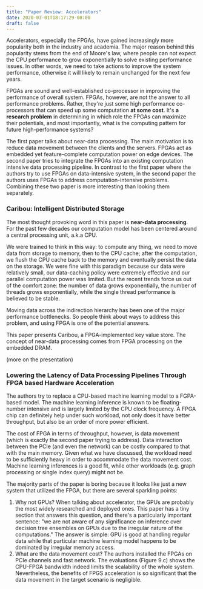 ```yaml
---
title: "Paper Review: Accelerators"
date: 2020-03-01T18:17:29-08:00
draft: false 
---
```


Accelerators, especially the FPGAs, have gained increasingly more popularity both in the industry and academia.
The major reason behind this popularity stems from the end of Moore's law, where people can not expect the CPU performance to grow exponentially to solve existing performance issues.
In other words, we need to take actions to improve the system performance, otherwise it will likely to remain unchanged for the next few years.

FPGAs are sound and well-established co-processor in improving the performance of overall system. 
FPGAs, however, are not the answer to all performance problems. Rather, they're just some high performance co-processors that can speed up some computation **at some cost**. 
It's **a research problem** in determining in which role the FPGAs can maximize their potentials, 
and most importantly, what is the computing pattern for future high-performance systems? 

The first paper talks about near-data processing.
The main motivation is to reduce data movement between the clients and the servers.
FPGAs act as embedded yet feature-complete computation power on edge devices.
The second paper tries to integrate the FPGAs into an existing computation intensive data processing pipeline. 
In contrast to the first paper where the authors try to use FPGAs on data-intensive system, 
in the second paper the authors uses FPGAs to address computation-intensive problems.
Combining these two paper is more interesting than looking them separately.


### Caribou: Intelligent Distributed Storage

The most thought provoking word in this paper is **near-data processing**.
For the past few decades our computation model has been centered around a central processing unit, a.k.a CPU.

We were trained to think in this way: to compute any thing, we need to move data from storage to memory, 
then to the CPU cache; after the computation, we flush the CPU cache back to the memory and eventually persist the data on the storage.
We were fine with this paradigm because our data were relatively small, 
our data-caching policy were extremely effective and our parallel computation power was limited.
But the recent trends force us out of the comfort zone: the number of data grows exponentially, 
the number of threads grows exponentially, while the single thread performance is believed to be stable.

Moving data across the indirection hierarchy has been one of the major performance bottlenecks.
So people think about ways to address this problem, and using FPGA is one of the potential answers.

This paper presents Caribou, a FPGA-implemented key value store.
The concept of near-data processing comes from FPGA processing on the embedded DRAM.

(more on the presentation)



### Lowering the Latency of Data Processing Pipelines Through FPGA based Hardware Acceleration
The authors try to replace a CPU-based machine learning model to a FGPA-based model.
The machine learning inference is known to be floating-number intensive and is largely limited by the CPU clock frequency.
A FPGA chip can definitely help under such workload, not only does it have better throughput, but also be an order of more power efficient.

The cost of FPGA in terms of throughput, however, is data movement (which is exactly the second paper trying to address).
Data interaction between the PCIe (and even the network) can be costly compared to that with the main memory.
Given what we have discussed, the workload need to be sufficiently heavy in order to accommodate the data movement cost.
Machine learning inferences is a good fit, while other workloads (e.g. graph processing or single index query) might not be.

The majority parts of the paper is boring because it looks like just a new system that utilized the FPGA, but there are several sparkling points:

1. Why not GPUs? When talking about accelerator, the GPUs are probably the most widely researched and deployed ones.
This paper has a tiny section that answers this question, and there's a particularly important sentence: "we are not aware of any significance on inference over decision tree ensembles on GPUs due to the irregular nature of the computations." 
The answer is simple: GPU is good at handling regular data while that particular machine learning model happens to be dominated by irregular memory access.
2. What are the data movement cost? The authors installed the FPGAs on PCIe channels and fast network.
The evaluations (Figure 9.c) shows the CPU-FPGA bandwidth indeed limits the scalability of the whole system.
Nevertheless, the benefits of FPGS acceleration is so significant that the data movement in the target scenario is negligible.


